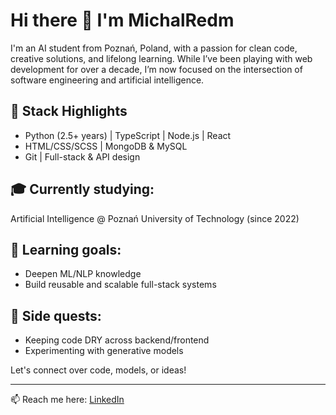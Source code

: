 # Hi there 👋 I'm MichalRedm

I'm an AI student from Poznań, Poland, with a passion for clean code, creative solutions, and lifelong learning. While I’ve been playing with web development for over a decade, I’m now focused on the intersection of software engineering and artificial intelligence.

## 🔧 Stack Highlights  
- Python (2.5+ years) | TypeScript | Node.js | React  
- HTML/CSS/SCSS | MongoDB & MySQL  
- Git | Full-stack & API design  

## 🎓 Currently studying:  
Artificial Intelligence @ Poznań University of Technology (since 2022)

## 🧠 Learning goals:  
- Deepen ML/NLP knowledge  
- Build reusable and scalable full-stack systems  

## 📂 Side quests:  
- Keeping code DRY across backend/frontend  
- Experimenting with generative models  

Let's connect over code, models, or ideas!

---
📫 Reach me here: [LinkedIn](https://www.linkedin.com/in/micha%C5%82-redmer/)
